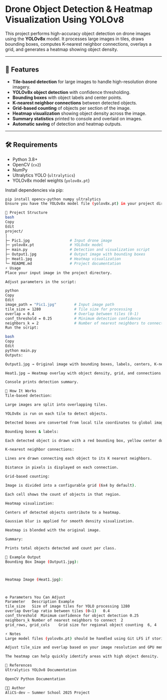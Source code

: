 # Drone Object Detection & Heatmap Visualization Using YOLOv8

This project performs high-accuracy object detection on drone images using the **YOLOv8x** model. It processes large images in tiles, draws bounding boxes, computes K-nearest neighbor connections, overlays a grid, and generates a heatmap showing object density.

---

## 🔹 Features

- **Tile-based detection** for large images to handle high-resolution drone imagery.
- **YOLOv8x object detection** with confidence thresholding.
- **Bounding boxes** with object labels and center points.
- **K-nearest neighbor connections** between detected objects.
- **Grid-based counting** of objects per section of the image.
- **Heatmap visualization** showing object density across the image.
- **Summary statistics** printed to console and overlaid on images.
- **Automatic saving** of detection and heatmap outputs.

---

## 🛠️ Requirements

- Python 3.8+
- OpenCV (`cv2`)
- NumPy
- Ultralytics YOLO (`ultralytics`)
- YOLOv8x model weights (`yolov8x.pt`)

Install dependencies via pip:

```bash
pip install opencv-python numpy ultralytics
Ensure you have the YOLOv8x model file (yolov8x.pt) in your project directory.

📂 Project Structure
bash
Copy
Edit
project/
│
├─ Pic1.jpg                  # Input drone image
├─ yolov8x.pt                # YOLOv8x model
├─ main.py                   # Detection and visualization script
├─ Output1.jpg               # Output image with bounding boxes
├─ Heat1.jpg                 # Heatmap visualization
└─ README.md                 # Project documentation
⚡ Usage
Place your input image in the project directory.

Adjust parameters in the script:

python
Copy
Edit
image_path = "Pic1.jpg"        # Input image path
tile_size = 1280               # Tile size for processing
overlap = 0.4                  # Overlap between tiles (0-1)
conf_threshold = 0.25          # Minimum detection confidence
neighbors_k = 2                # Number of nearest neighbors to connect
Run the script:

bash
Copy
Edit
python main.py
Outputs:

Output1.jpg → Original image with bounding boxes, labels, centers, K-nearest neighbor lines, and grid counts.

Heat1.jpg → Heatmap overlay with object density, grid, and connections.

Console prints detection summary.

🔹 How It Works
Tile-based detection:

Large images are split into overlapping tiles.

YOLOv8x is run on each tile to detect objects.

Detected boxes are converted from local tile coordinates to global image coordinates.

Bounding boxes & labels:

Each detected object is drawn with a red bounding box, yellow center dot, and label.

K-nearest neighbor connections:

Lines are drawn connecting each object to its K nearest neighbors.

Distance in pixels is displayed on each connection.

Grid-based counting:

Image is divided into a configurable grid (6x4 by default).

Each cell shows the count of objects in that region.

Heatmap visualization:

Centers of detected objects contribute to a heatmap.

Gaussian blur is applied for smooth density visualization.

Heatmap is blended with the original image.

Summary:

Prints total objects detected and count per class.

🔹 Example Output
Bounding Box Image (Output1.jpg):



Heatmap Image (Heat1.jpg):



⚙️ Parameters You Can Adjust
Parameter	Description	Example
tile_size	Size of image tiles for YOLO processing	1280
overlap	Overlap ratio between tiles (0–1)	0.4
conf_threshold	Minimum confidence for object detection	0.25
neighbors_k	Number of nearest neighbors to connect	2
grid_rows, grid_cols	Grid size for regional object counting	6, 4

⚡ Notes
Large model files (yolov8x.pt) should be handled using Git LFS if storing in a GitHub repository.

Adjust tile_size and overlap based on your image resolution and GPU memory.

The heatmap can help quickly identify areas with high object density.

🔹 References
Ultralytics YOLOv8 Documentation

OpenCV Python Documentation

👨‍💻 Author
AliCS-dev – Summer School 2025 Project
```
